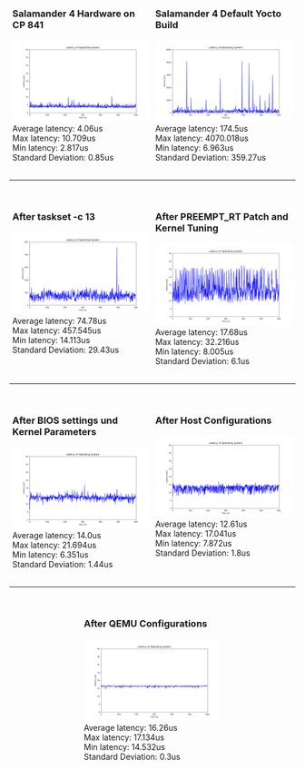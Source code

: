 <!DOCTYPE html>
<html>
<body>

<div style="display: flex; justify-content: space-around;">
  <div style="width: 48%;">
    <h3>Salamander 4 Hardware on CP 841</h3>
    <img src="hardware/max_latency_hardware/max_latency_hardware.png" alt="Hardware" style="width:100%;">
    Average latency: 4.06us<br>
    Max latency: 10.709us<br>
    Min latency: 2.817us<br>
    Standard Deviation: 0.85us<br>
  </div>
  <div style="width: 48%;">
    <h3>Salamander 4 Default Yocto Build</h3>
    <img src="default/max_latency_default/max_latency_default.png" alt="Default" style="width:100%;">
    Average latency: 174.5us<br>
    Max latency: 4070.018us<br>
    Min latency: 6.963us<br>
    Standard Deviation: 359.27us<br>
  </div>
</div>

<br>
<hr>
<br>

<div style="display: flex; justify-content: space-around;">
  <div style="width: 48%;">
    <h3>After taskset -c 13</h3>
    <img src="taskset/max_latency_taskset/max_latency_taskset.png" alt="Taskset" style="width:100%;">
    Average latency: 74.78us<br>
    Max latency: 457.545us<br>
    Min latency: 14.113us<br>
    Standard Deviation: 29.43us<br>
  </div>
  <div style="width: 48%;">
    <h3>After PREEMPT_RT Patch and Kernel Tuning</h3>
    <img src="rt/max_latency_rt/max_latency_rt.png" alt="RT" style="width:100%;">
    Average latency: 17.68us <br>
    Max latency: 32.216us<br>
    Min latency: 8.005us<br>
    Standard Deviation: 6.1us<br>
  </div>
</div>

<br>
<hr>
<br>

<div style="display: flex; justify-content: space-around;">
  <div style="width: 48%;">
   <h3>After BIOS settings und Kernel Parameters</h3>
    <img src="rt_kernelparam/max_latency_rt_kernelparam/max_latency_rt_kernelparam.png" alt="RT" style="width:100%;">
    Average latency: 14.0us<br>
    Max latency: 21.694us<br>
    Min latency: 6.351us<br>
    Standard Deviation: 1.44us<br>
  </div>
  <div style="width: 48%;">
    <h3>After Host Configurations </h3>
    <img src="rt_kernelparam_host/max_latency_rt_kernelparam_host/max_latency_rt_kernelparam_host.png" alt="RT" style="width:100%;">
    Average latency: 12.61us<br>
    Max latency: 17.041us<br>
    Min latency: 7.872us<br>
    Standard Deviation: 1.8us<br>
  </div>
</div>

<br>
<hr>
<br>

<div style="display: flex; justify-content: space-around;">
  <div style="width: 48%;">
    <h3>After QEMU Configurations</h3>
    <img src="rt_kernelparam_host_qemu/max_latency_rt_kernelparam_host_qemu/max_latency_rt_kernelparam_host_qemu.png" alt="RT" style="width:100%;">
    Average latency: 16.26us<br>
    Max latency: 17.134us<br>
    Min latency: 14.532us<br>
    Standard Deviation: 0.3us<br>
  </div>
</div>

</body>
</html>
